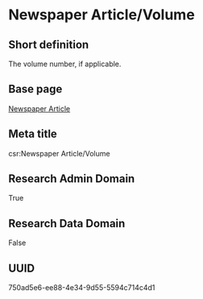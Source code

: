 # Newspaper Article/Volume
## Short definition
The volume number, if applicable.
## Base page
[Newspaper Article](https://github.com/EuroCRIS/CASRAI-Dictionairies/blob/main/Objects/Newspaper%20Article.md)
## Meta title
csr:Newspaper Article/Volume
## Research Admin Domain
True
## Research Data Domain
False
## UUID
750ad5e6-ee88-4e34-9d55-5594c714c4d1
